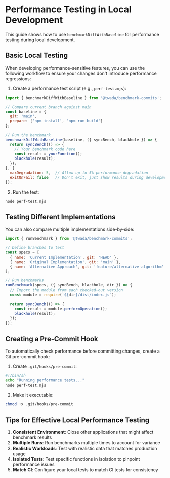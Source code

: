 # Performance Testing in Local Development

This guide shows how to use `benchmarkDiffWithBaseline` for performance testing during local development.

## Basic Local Testing

When developing performance-sensitive features, you can use the following workflow to ensure your changes don't introduce performance regressions:

1. Create a performance test script (e.g., `perf-test.mjs`):

```javascript
import { benchmarkDiffWithBaseline } from '@twada/benchmark-commits';

// Compare current branch against main
const baseline = {
  git: 'main',
  prepare: ['npm install', 'npm run build']
};

// Run the benchmark
benchmarkDiffWithBaseline(baseline, ({ syncBench, blackhole }) => {
  return syncBench(() => {
    // Your benchmark code here
    const result = yourFunction();
    blackhole(result);
  });
}, {
  maxDegradation: 5,  // Allow up to 5% performance degradation
  exitOnFail: false   // Don't exit, just show results during development
});
```

2. Run the test:

```bash
node perf-test.mjs
```

## Testing Different Implementations

You can also compare multiple implementations side-by-side:

```javascript
import { runBenchmark } from '@twada/benchmark-commits';

// Define branches to test
const specs = [
  { name: 'Current Implementation', git: 'HEAD' },
  { name: 'Original Implementation', git: 'main' },
  { name: 'Alternative Approach', git: 'feature/alternative-algorithm' }
];

// Run benchmarks
runBenchmark(specs, ({ syncBench, blackhole, dir }) => {
  // Import the module from each checked-out version
  const module = require(`${dir}/dist/index.js`);
  
  return syncBench(() => {
    const result = module.performOperation();
    blackhole(result);
  });
});
```

## Creating a Pre-Commit Hook

To automatically check performance before committing changes, create a Git pre-commit hook:

1. Create `.git/hooks/pre-commit`:

```bash
#!/bin/sh
echo "Running performance tests..."
node perf-test.mjs
```

2. Make it executable:

```bash
chmod +x .git/hooks/pre-commit
```

## Tips for Effective Local Performance Testing

1. **Consistent Environment**: Close other applications that might affect benchmark results
2. **Multiple Runs**: Run benchmarks multiple times to account for variance
3. **Realistic Workloads**: Test with realistic data that matches production usage
4. **Isolated Tests**: Test specific functions in isolation to pinpoint performance issues
5. **Match CI**: Configure your local tests to match CI tests for consistency